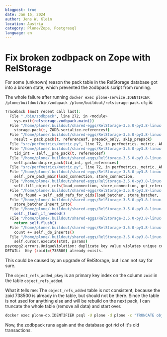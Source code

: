 ```yaml
---
blogpost: true
date: Jan 15, 2024
author: Jens W. Klein
location: Austria
category: Plone/Zope, Postgresql
language: en
---
```



# Fix broken zodbpack on Zope with RelStorage

For some (unknown) reason the pack table in the RelStorage database got into a broken state, which prevented the zodbpack script from running.

The whole failure after running `docker exec plone-service.IDENTIFIER /plone/buildout/bin/zodbpack /plone/buildout/relstorage-pack.cfg` is:

```bash
Traceback (most recent call last):
  File "./bin/zodbpack", line 272, in <module>
    sys.exit(relstorage.zodbpack.main())
  File "/home/plone/.buildout/shared-eggs/RelStorage-3.5.0-py3.8-linux-x86_64.egg/relstorage/zodbpack.py", line 106, in main
    storage.pack(t, ZODB.serialize.referencesf)
  File "/home/plone/.buildout/shared-eggs/RelStorage-3.5.0-py3.8-linux-x86_64.egg/relstorage/storage/__init__.py", line 924, in pack
    result = pack.pack(t, referencesf, prepack_only, skip_prepack)
  File "src/perfmetrics/metric.py", line 72, in perfmetrics._metric._AbstractMetricImpl.__call__
  File "/home/plone/.buildout/shared-eggs/RelStorage-3.5.0-py3.8-linux-x86_64.egg/relstorage/storage/pack.py", line 208, in pack
    tid_int = self.__pre_pack(t, referencesf)
  File "/home/plone/.buildout/shared-eggs/RelStorage-3.5.0-py3.8-linux-x86_64.egg/relstorage/storage/pack.py", line 135, in __pre_pack
    self.packundo.pre_pack(tid_int, get_references)
  File "src/perfmetrics/metric.py", line 72, in perfmetrics._metric._AbstractMetricImpl.__call__
  File "/home/plone/.buildout/shared-eggs/RelStorage-3.5.0-py3.8-linux-x86_64.egg/relstorage/adapters/packundo.py", line 1445, in pre_pack
    self._pre_pack_main(load_connection, store_connection,
  File "/home/plone/.buildout/shared-eggs/RelStorage-3.5.0-py3.8-linux-x86_64.egg/relstorage/adapters/packundo.py", line 1524, in _pre_pack_main
    self.fill_object_refs(load_connection, store_connection, get_references)
  File "/home/plone/.buildout/shared-eggs/RelStorage-3.5.0-py3.8-linux-x86_64.egg/relstorage/adapters/packundo.py", line 1325, in fill_object_refs
    refs_found = self._add_refs_for_oids(load_batcher, store_batcher,
  File "/home/plone/.buildout/shared-eggs/RelStorage-3.5.0-py3.8-linux-x86_64.egg/relstorage/adapters/packundo.py", line 1382, in _add_refs_for_oids
    store_batcher.insert_into(
  File "/home/plone/.buildout/shared-eggs/RelStorage-3.5.0-py3.8-linux-x86_64.egg/relstorage/adapters/batch.py", line 149, in insert_into
    self._flush_if_needed()
  File "/home/plone/.buildout/shared-eggs/RelStorage-3.5.0-py3.8-linux-x86_64.egg/relstorage/adapters/batch.py", line 100, in _flush_if_needed
    return self.flush()
  File "/home/plone/.buildout/shared-eggs/RelStorage-3.5.0-py3.8-linux-x86_64.egg/relstorage/adapters/batch.py", line 273, in flush
    count += self._do_inserts()
  File "/home/plone/.buildout/shared-eggs/RelStorage-3.5.0-py3.8-linux-x86_64.egg/relstorage/adapters/batch.py", line 364, in _do_inserts
    self.cursor.execute(stmt, params)
psycopg2.errors.UniqueViolation: duplicate key value violates unique constraint "object_refs_added_pkey"
DETAIL:  Key (zoid)=(738500) already exists.
```

This could be caused by an upgrade of RelStorage, but I can not say for sure.

The `object_refs_added_pkey` is an primary key index on the column `zoid` in the table `object_refs_added`.

What it tells me: The `object_refs_added` table is not consistent, because the zoid 738500 is already in the table, but should not be there.
Since the table is not used for anything else and will be rebuild on the next pack, I can truncate the whole table (remove all data) and start over.

```bash
docker exec plone-db.IDENTIFIER psql -U plone -d plone -c "TRUNCATE object_refs_added;"
```

Now, the zodbpack runs again and the database got rid of it's old transactions.
